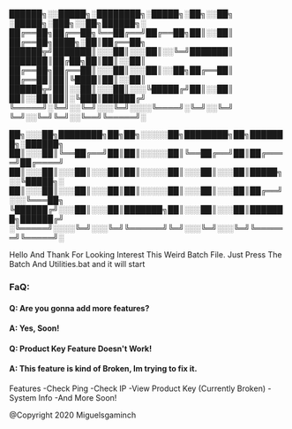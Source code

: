 
██████╗░░█████╗░████████╗░█████╗░██╗░░██╗  ░█████╗░███╗░░██╗██████╗░
██╔══██╗██╔══██╗╚══██╔══╝██╔══██╗██║░░██║  ██╔══██╗████╗░██║██╔══██╗
██████╦╝███████║░░░██║░░░██║░░╚═╝███████║  ███████║██╔██╗██║██║░░██║
██╔══██╗██╔══██║░░░██║░░░██║░░██╗██╔══██║  ██╔══██║██║╚████║██║░░██║
██████╦╝██║░░██║░░░██║░░░╚█████╔╝██║░░██║  ██║░░██║██║░╚███║██████╔╝
╚═════╝░╚═╝░░╚═╝░░░╚═╝░░░░╚════╝░╚═╝░░╚═╝  ╚═╝░░╚═╝╚═╝░░╚══╝╚═════╝░

██╗░░░██╗████████╗██╗██╗░░░░░██╗████████╗██╗███████╗░██████╗
██║░░░██║╚══██╔══╝██║██║░░░░░██║╚══██╔══╝██║██╔════╝██╔════╝
██║░░░██║░░░██║░░░██║██║░░░░░██║░░░██║░░░██║█████╗░░╚█████╗░
██║░░░██║░░░██║░░░██║██║░░░░░██║░░░██║░░░██║██╔══╝░░░╚═══██╗
╚██████╔╝░░░██║░░░██║███████╗██║░░░██║░░░██║███████╗██████╔╝
░╚═════╝░░░░╚═╝░░░╚═╝╚══════╝╚═╝░░░╚═╝░░░╚═╝╚══════╝╚═════╝░

Hello And Thank For Looking Interest This Weird Batch File.
Just Press The Batch And Utilities.bat and it will start

### FaQ:
#### Q: Are you gonna add more features?
#### A: Yes, Soon!

#### Q: Product Key Feature Doesn't Work!
#### A: This feature is kind of Broken, Im trying to fix it.

Features
-Check Ping
-Check IP
-View Product Key (Currently Broken)
-System Info
-And More Soon!

@Copyright 2020 Miguelsgaminch

